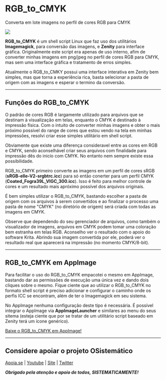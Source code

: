 # RGB_to_CMYK
Converta em lote imagens no perfil de cores RGB para CMYK

![](https://github.com/henriquead7/RGB_to_CMYK/blob/main/RGB_to_CMYK_appimage/AppDir/RGB_to_CMYK.png)

**RGB_to_CMYK** é um shell script Linux que faz uso dos utilitários **Imagemagick**, para conversão das imagens, e **Zenity** para interface gráfica.
Originalmente este script era apenas de uso interno, afim de converter minhas imagens em png/jpeg no perfil de cores RGB para CMYK, mas sem uma interface gráfica e tratamento de erros simples.

Atualmente o RGB_to_CMKY possui uma interface interativa em Zenity bem simples, mas que torna a experiência rica, basta selecionar a pasta de origem com as imagens e esperar o termino da conversão.

***

## Funções do RGB_to_CMYK
O padrão de cores RGB é largamente utilizado para arquivos que se destinam à visualização em telas, enquanto o CMYK é destinado à impressão física. Com o intuito de converter minhas imagens e obter o mais próximo possível do range de cores que estou vendo na tela em minhas impressões, resolvi criar esse simples utilitário em shell script.

Obviamente que existe uma diferença consideravel entre as cores em RGB e CMYK, sendo aconselhável criar seus arquivos com finalidade para impressão dês do inicío com CMYK. No entanto nem sempre existe essa possibilidade.

RGB_to_CMYK primeiro converte as imagens em um perfil de cores sRGB (**sRGB-elle-V2-srgbtrc.icc**) para só então conerter para um perfil CMYK (**Coated_Fogra39L_VIGC_300.icc**). Isso é feito para melhor controle de cores e um resultado mais apróximo possível dos arquivos originais.

É bem simples utilizar o RGB_to_CMYK, bastando escolher a pasta de origem com os arquivos à serem convertidos e ao finalizar o processo uma pasta de nome "CMYK" (no diretório de origem) será criada com todas as imagens em CMYK.

Observe que dependendo do seu gerenciador de arquivos, como também o visualizador de imagens, arquivos em CMYK podem tomar uma coloração bem estranha em telas RGB. Aconselho ver o resultado com o apoio do software Krita. Abrindo sua imagem convertida por ele, poderá ver o resultado real que aparecerá na impressão (no momento CMYK/8-bit).

***

## RGB_to_CMYK em AppImage
Para facilitar o uso do RGB_to_CMYK empacotei o mesmo em AppImage, bastando dar as permissões de execução uma única vez e dando dois cliques sobre o mesmo. Fique ciente que ao utilizar o RGB_to_CMYK no formato shell script é preciso adicionar e configurar o caminho onde os perfis ICC se encontram, além de ter o Imagemagick em seu sistema. 

No AppImage nenhuma configuração deste tipo é necessária. É possível integrar o AppImage via **AppImageLauncher** e similares ao menu do seus sitema (esteja ciente que por se tratar de um utilitário script baseado em Zenity terá um ícone genérico).

[Baixe o RGB_to_CMYK em AppImage!](https://github.com/henriquead7/RGB_to_CMYK/releases/download/v1.1/RGB_to_CMYK-x86_64_v1.1.AppImage)

***

## Considere apoiar o projeto OSistemático

[Apoia.se](https://apoia.se/osistematico) |
[Youtube](https://www.youtube.com/OSistematico) |
[Site](http://www.osistematico.com.br/) |
[Twitter](https://twitter.com/henriquead7)

***Obrigado pela atenção e apoio de todos, SISTEMATICAMENTE!***
